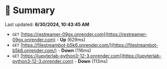 # 📖 Summary
Last updated: **6/30/2024, 10:43:45 AM**

- `GET` [https://restreamer-09gx.onrender.com](https://restreamer-09gx.onrender.com) - **Up** (629ms)
- `GET` [https://filestreambot-b5k6.onrender.com/](https://filestreambot-b5k6.onrender.com/) - **Down** (116ms)
- `GET` [https://jupyterlab-python3-12-3.onrender.com](https://jupyterlab-python3-12-3.onrender.com) - **Down** (113ms)

